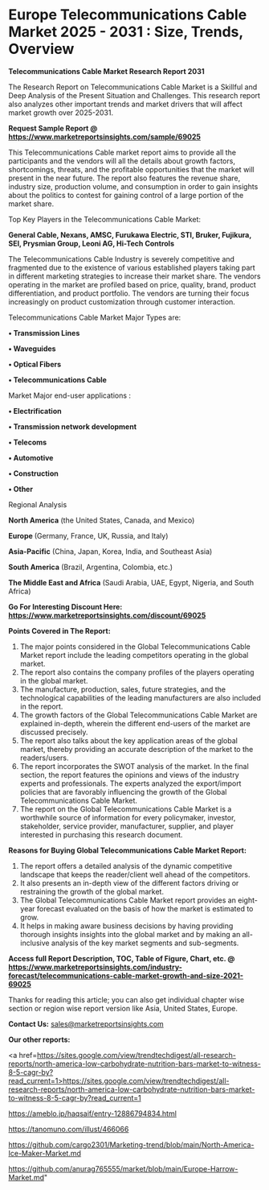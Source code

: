 # Europe Telecommunications Cable Market 2025 - 2031 : Size, Trends, Overview

<strong>Telecommunications Cable Market Research Report 2031</strong>

The Research Report on Telecommunications Cable Market is a Skillful and Deep Analysis of the Present Situation and Challenges. This research report also analyzes other important trends and market drivers that will affect market growth over 2025-2031.

<strong>Request Sample Report @ <a href=https://www.marketreportsinsights.com/sample/69025>https://www.marketreportsinsights.com/sample/69025</a></strong>

This Telecommunications Cable market report aims to provide all the participants and the vendors will all the details about growth factors, shortcomings, threats, and the profitable opportunities that the market will present in the near future. The report also features the revenue share, industry size, production volume, and consumption in order to gain insights about the politics to contest for gaining control of a large portion of the market share.

Top Key Players in the Telecommunications Cable Market:

<strong>General Cable, Nexans, AMSC, Furukawa Electric, STI, Bruker, Fujikura, SEI, Prysmian Group, Leoni AG, Hi-Tech Controls</strong>

The Telecommunications Cable Industry is severely competitive and fragmented due to the existence of various established players taking part in different marketing strategies to increase their market share. The vendors operating in the market are profiled based on price, quality, brand, product differentiation, and product portfolio. The vendors are turning their focus increasingly on product customization through customer interaction.

Telecommunications Cable Market Major Types are:

<strong>• Transmission Lines

• Waveguides

• Optical Fibers

• Telecommunications Cable</strong>

Market Major end-user applications :

<strong>• Electrification

• Transmission network development

• Telecoms

• Automotive

• Construction

• Other</strong>

Regional Analysis

</u><strong><b>North America</b></strong> (the United States, Canada, and Mexico)

<strong><b>Europe </b></strong>(Germany, France, UK, Russia, and Italy)

<strong><b>Asia-Pacific</b></strong> (China, Japan, Korea, India, and Southeast Asia)

<strong><b>South America</b></strong> (Brazil, Argentina, Colombia, etc.)

<strong><b>The Middle East and Africa</b></strong> (Saudi Arabia, UAE, Egypt, Nigeria, and South Africa)

<strong>Go For Interesting Discount Here: <a href=https://www.marketreportsinsights.com/discount/69025>https://www.marketreportsinsights.com/discount/69025</a></strong>

<strong>Points Covered in The Report:</strong>
<ol>
  <li>The major points considered in the Global Telecommunications Cable Market report include the leading competitors operating in the global market.</li>
  <li>The report also contains the company profiles of the players operating in the global market.</li>
  <li>The manufacture, production, sales, future strategies, and the technological capabilities of the leading manufacturers are also included in the report.</li>
  <li>The growth factors of the Global Telecommunications Cable Market are explained in-depth, wherein the different end-users of the market are discussed precisely.</li>
  <li>The report also talks about the key application areas of the global market, thereby providing an accurate description of the market to the readers/users.</li>
  <li>The report incorporates the SWOT analysis of the market. In the final section, the report features the opinions and views of the industry experts and professionals. The experts analyzed the export/import policies that are favorably influencing the growth of the Global Telecommunications Cable Market.</li>
  <li>The report on the Global Telecommunications Cable Market is a worthwhile source of information for every policymaker, investor, stakeholder, service provider, manufacturer, supplier, and player interested in purchasing this research document.</li>
</ol>
<strong>Reasons for Buying Global Telecommunications Cable Market Report:</strong>

<ol>
  <li>The report offers a detailed analysis of the dynamic competitive landscape that keeps the reader/client well ahead of the competitors.</li>
  <li>It also presents an in-depth view of the different factors driving or restraining the growth of the global market.</li>
  <li>The Global Telecommunications Cable Market report provides an eight-year forecast evaluated on the basis of how the market is estimated to grow.</li>
  <li>It helps in making aware business decisions by having providing thorough insights insights into the global market and by making an all-inclusive analysis of the key market segments and sub-segments.</li>
</ol>
<strong>Access full Report Description, TOC, Table of Figure, Chart, etc. @ <a href=https://www.marketreportsinsights.com/industry-forecast/telecommunications-cable-market-growth-and-size-2021-69025>https://www.marketreportsinsights.com/industry-forecast/telecommunications-cable-market-growth-and-size-2021-69025</a></strong>


Thanks for reading this article; you can also get individual chapter wise section or region wise report version like Asia, United States, Europe.

<strong>Contact Us:</strong>
sales@marketreportsinsights.com

<strong>Our other reports:</strong>

<a href=https://sites.google.com/view/trendtechdigest/all-research-reports/north-america-low-carbohydrate-nutrition-bars-market-to-witness-8-5-cagr-by?read_current=1>https://sites.google.com/view/trendtechdigest/all-research-reports/north-america-low-carbohydrate-nutrition-bars-market-to-witness-8-5-cagr-by?read_current=1</a>

<a href=https://ameblo.jp/haqsaif/entry-12886794834.html>https://ameblo.jp/haqsaif/entry-12886794834.html</a>

<a href=https://tanomuno.com/illust/466066>https://tanomuno.com/illust/466066</a>

<a href=https://github.com/cargo2301/Marketing-trend/blob/main/North-America-Ice-Maker-Market.md>https://github.com/cargo2301/Marketing-trend/blob/main/North-America-Ice-Maker-Market.md</a>

<a href=https://github.com/anurag765555/market/blob/main/Europe-Harrow-Market.md>https://github.com/anurag765555/market/blob/main/Europe-Harrow-Market.md</a>"
